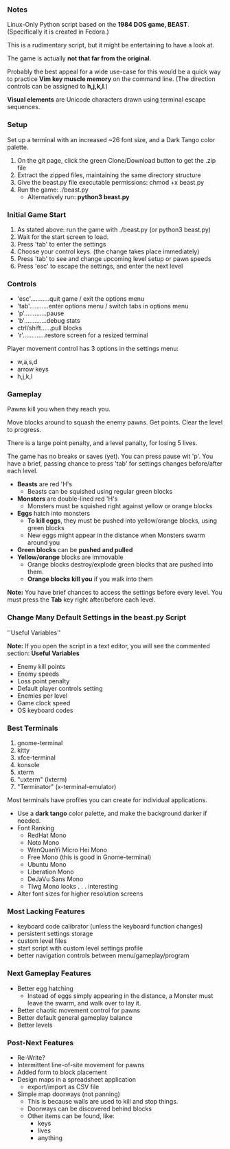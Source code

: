 ### Notes

Linux-Only Python script based on the **1984 DOS game, BEAST**. (Specifically it is created in Fedora.)

This is a rudimentary script, but it might be entertaining to have a look at.

The game is actually **not that far from the original**. 

Probably the best appeal for a wide use-case for this would be a quick way to practice **Vim key muscle memory** on the command line. (The direction controls can be assigned to **h,j,k,l**.)

**Visual elements** are Unicode characters drawn using terminal escape sequences.

### Setup

Set up a terminal with an increased ~26 font size, and a Dark Tango color palette.
1. On the git page, click the green Clone/Download button to get the .zip file
2. Extract the zipped files, maintaining the same directory structure
3. Give the beast.py file executable permissions: chmod +x beast.py
4. Run the game: ./beast.py
	* Alternatively run: **python3 beast.py**

### Initial Game Start

1. As stated above: run the game with ./beast.py (or python3 beast.py)
2. Wait for the start screen to load.
3. Press 'tab' to enter the settings
4. Choose your control keys. (the change takes place immediately)
5. Press 'tab' to see and change upcoming level setup or pawn speeds
6. Press 'esc' to escape the settings, and enter the next level

### Controls

* 'esc'...........quit game / exit the options menu
* 'tab'...........enter options menu / switch tabs in options menu
* 'p'.............pause
* 'b'.............debug stats
* ctrl/shift......pull blocks
* 'r'.............restore screen for a resized terminal

Player movement control has 3 options in the settings menu:

* w,a,s,d
* arrow keys
* h,j,k,l

### Gameplay

Pawns kill you when they reach you.

Move blocks around to squash the enemy pawns. Get points. Clear the level to progress.

There is a large point penalty, and a level panalty, for losing 5 lives.

The game has no breaks or saves (yet). You can press pause wit 'p'. You have a brief, passing chance to press 'tab' for settings changes before/after each level.

* **Beasts** are red 'H's
	* Beasts can be squished using regular green blocks
* **Monsters** are double-lined red 'H's
	* Monsters must be squished right against yellow or orange blocks
* **Eggs** hatch into monsters
	* **To kill eggs**, they must be pushed into yellow/orange blocks, using green blocks
	* New eggs might appear in the distance when Monsters swarm around you
* **Green blocks** can be **pushed and pulled**
* **Yellow/orange** blocks are immovable
	* Orange blocks destroy/explode green blocks that are pushed into them.
	* **Orange blocks kill you** if you walk into them

**Note:** You have brief chances to access the settings before every level. You must press the **Tab** key right after/before each level.

### Change Many Default Settings in the beast.py Script

''Useful Variables''

**Note:** If you open the script in a text editor, you will see the commented section: **Useful Variables**

* Enemy kill points
* Enemy speeds
* Loss point penalty
* Default player controls setting
* Enemies per level
* Game clock speed
* OS keyboard codes

### Best Terminals

1. gnome-terminal
2. kitty
3. xfce-terminal
4. konsole
5. xterm
6. "uxterm" (lxterm)
7. "Terminator" (x-terminal-emulator)

Most terminals have profiles you can create for individual applications.

* Use a **dark tango** color palette, and make the background darker if needed.
* Font Ranking
	* RedHat Mono
	* Noto Mono
	* WenQuanYi Micro Hei Mono
	* Free Mono (this is good in Gnome-terminal)
	* Ubuntu Mono
 	* Liberation Mono
 	* DeJaVu Sans Mono
 	* Tlwg Mono looks . . . interesting
* Alter font sizes for higher resolution screens

### Most Lacking Features

* keyboard code calibrator (unless the keyboard function changes)
* persistent settings storage
* custom level files
* start script with custom level settings profile
* better navigation controls between menu/gameplay/program

### Next Gameplay Features

* Better egg hatching
	* Instead of eggs simply appearing in the distance, a Monster must leave the swarm, and walk over to lay it.
* Better chaotic movement control for pawns
* Better default general gameplay balance
* Better levels

### Post-Next Features

* Re-Write?
* Intermittent line-of-site movement for pawns
* Added form to block placement
* Design maps in a spreadsheet application
	* export/import as CSV file
* Simple map doorways (not panning)
	* This is because walls are used to kill and stop things.
 	* Doorways can be discovered behind blocks
  	* Other items can be found, like:
  		* keys
  	 	* lives
  	  	* anything


